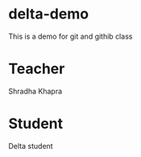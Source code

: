# delta-demo
This is a demo for git and githib class

# Teacher
Shradha Khapra

# Student
Delta student
